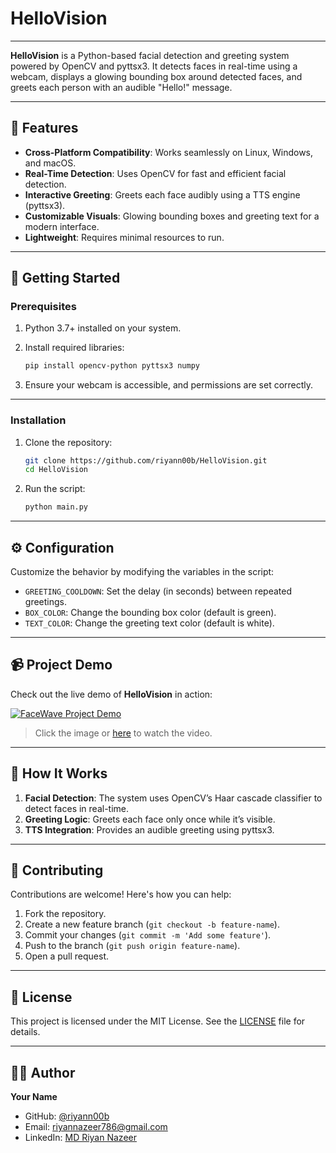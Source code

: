 # HelloVision
---

**HelloVision** is a Python-based facial detection and greeting system powered by OpenCV and pyttsx3. It detects faces in real-time using a webcam, displays a glowing bounding box around detected faces, and greets each person with an audible "Hello!" message. 

---

## 🎯 Features

- **Cross-Platform Compatibility**: Works seamlessly on Linux, Windows, and macOS.
- **Real-Time Detection**: Uses OpenCV for fast and efficient facial detection.
- **Interactive Greeting**: Greets each face audibly using a TTS engine (pyttsx3).
- **Customizable Visuals**: Glowing bounding boxes and greeting text for a modern interface.
- **Lightweight**: Requires minimal resources to run.

---

## 🚀 Getting Started

### Prerequisites

1. Python 3.7+ installed on your system.
2. Install required libraries:
   ```bash
   pip install opencv-python pyttsx3 numpy
   ```

3. Ensure your webcam is accessible, and permissions are set correctly.

---

### Installation

1. Clone the repository:
   ```bash
   git clone https://github.com/riyann00b/HelloVision.git
   cd HelloVision
   ```

2. Run the script:
   ```bash
   python main.py
   ```

---

## ⚙️ Configuration

Customize the behavior by modifying the variables in the script:

- `GREETING_COOLDOWN`: Set the delay (in seconds) between repeated greetings.
- `BOX_COLOR`: Change the bounding box color (default is green).
- `TEXT_COLOR`: Change the greeting text color (default is white).

---

## 📹 Project Demo

Check out the live demo of **HelloVision** in action:

[![FaceWave Project Demo](https://roc.ai/wp-content/uploads/2018/11/howfrworks-980x491.png.webp)](https://drive.google.com/file/d/1u1ZDGnpaYCo1Vv1nmDENiWSrL8MKpGj7/view?usp=drive_link)

> Click the image or [here](https://drive.google.com/file/d/1u1ZDGnpaYCo1Vv1nmDENiWSrL8MKpGj7/view?usp=drive_link) to watch the video.


---

## 🌟 How It Works

1. **Facial Detection**: The system uses OpenCV’s Haar cascade classifier to detect faces in real-time.
2. **Greeting Logic**: Greets each face only once while it’s visible.
3. **TTS Integration**: Provides an audible greeting using pyttsx3.

---

## 🤝 Contributing

Contributions are welcome! Here's how you can help:

1. Fork the repository.
2. Create a new feature branch (`git checkout -b feature-name`).
3. Commit your changes (`git commit -m 'Add some feature'`).
4. Push to the branch (`git push origin feature-name`).
5. Open a pull request.

---

## 📜 License

This project is licensed under the MIT License. See the [LICENSE](LICENSE) file for details.

---

## 🧑‍💻 Author

**Your Name**  
- GitHub: [@riyann00b](https://github.com/riyann00b)
- Email: riyannazeer786@gmail.com
- LinkedIn: [MD Riyan Nazeer](https://www.linkedin.com/in/md-riyan-nazeer/)
